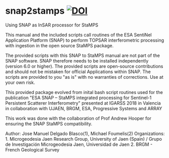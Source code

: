 # snap2stamps     <a href="https://doi.org/10.5281/zenodo.1308687"><img src="https://zenodo.org/badge/DOI/10.5281/zenodo.1308687.svg" alt="DOI"></a> 


Using SNAP as InSAR processor for StaMPS 

This manual and the included scripts call routines of the ESA SentiNel Application Platform (SNAP) to perform TOPSAR interferometric processing with ingestion in the open source StaMPS package. 

The provided scripts with this SNAP to StaMPS manual are not part of the SNAP software. SNAP therefore needs to be installed independently (version 6.0 or higher).
The provided scripts are open-source contributions and should not be mistaken for official Applications within SNAP. The scripts are provided to you "as is" with no warranties of corrections. Use at your own risk.

This provided package evolved from inital bash script routines used for the publication "ESA SNAP – StaMPS integrated processing for Sentinel-1 Persistent Scatterer Interferometry" presented at IGARSS 2018 in Valencia in collaboration with UJAEN, BRGM, ESA, Progressive Systems and ARRAY

This work was done with the collaboration of Prof Andrew Hooper for ensuring the SNAP StaMPS compatibility.


Author: Jose Manuel Delgado Blasco(1), Michael Foumelis(2)
Organizations: 
     1. Microgeodesia Jaen Research Group, University of Jaen (Spain) / Grupo de Investigación Microgeodesia Jaen, Universidad de Jaen
     2. BRGM - French Geological Survey
